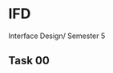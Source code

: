 # IFD
Interface Design/ Semester 5



<h2 id="task-00">Task 00</h2>
<p><a href="./SWOT Analyse-Leonie Schwall.pdf"/a></p>
